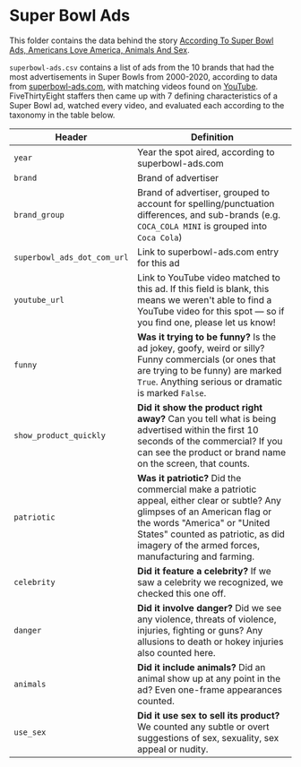# Super Bowl Ads

This folder contains the data behind the story [According To Super Bowl Ads, Americans Love America, Animals And Sex](http://projects.fivethirtyeight.com/super-bowl-ads).

`superbowl-ads.csv` contains a list of ads from the 10 brands that had the most advertisements in Super Bowls from 2000-2020, according to data from [superbowl-ads.com](https://superbowl-ads.com/), with matching videos found on [YouTube](https://youtube.com). FiveThirtyEight staffers then came up with 7 defining characteristics of a Super Bowl ad, watched every video, and evaluated each according to the taxonomy in the table below.

Header | Definition
---|---------
`year` | Year the spot aired, according to superbowl-ads.com
`brand` | Brand of advertiser
`brand_group` | Brand of advertiser, grouped to account for spelling/punctuation differences, and sub-brands (e.g. `COCA_COLA MINI` is grouped into `Coca Cola`)
`superbowl_ads_dot_com_url` | Link to superbowl-ads.com entry for this ad
`youtube_url` | Link to YouTube video matched to this ad. If this field is blank, this means we weren't able to find a YouTube video for this spot — so if you find one, please let us know!
`funny` | **Was it trying to be funny?** Is the ad jokey, goofy, weird or silly? Funny commercials (or ones that are trying to be funny) are marked `True`. Anything serious or dramatic is marked `False`.
`show_product_quickly` | **Did it show the product right away?** Can you tell what is being advertised within the first 10 seconds of the commercial? If you can see the product or brand name on the screen, that counts.
`patriotic` | **Was it patriotic?** Did the commercial make a patriotic appeal, either clear or subtle? Any glimpses of an American flag or the words "America" or "United States" counted as patriotic, as did imagery of the armed forces, manufacturing and farming.
`celebrity` | **Did it feature a celebrity?** If we saw a celebrity we recognized, we checked this one off.
`danger` | **Did it involve danger?** Did we see any violence, threats of violence, injuries, fighting or guns? Any allusions to death or hokey injuries also counted here.
`animals` | **Did it include animals?** Did an animal show up at any point in the ad? Even one-frame appearances counted.
`use_sex` | **Did it use sex to sell its product?** We counted any subtle or overt suggestions of sex, sexuality, sex appeal or nudity.
